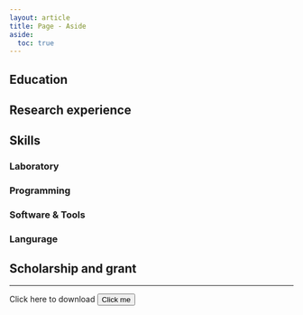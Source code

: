 ```yaml
---
layout: article
title: Page - Aside
aside:
  toc: true
---
```


## Education

## Research experience

## Skills

### Laboratory

### Programming

### Software & Tools

### Langurage

## Scholarship and grant





<!--more-->

---
Click here to download 
<i href="https://www.stackoverflow.com/" class="fas fa-download"></i>
<a href="https://www.stackoverflow.com/">
  <button>Click me</button>
</a>


